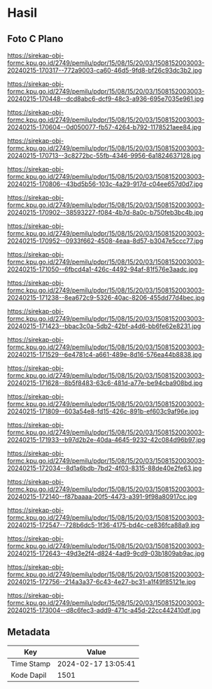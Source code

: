 # Hasil

## Foto C Plano

https://sirekap-obj-formc.kpu.go.id/2749/pemilu/pdpr/15/08/15/20/03/1508152003003-20240215-170317--772a9003-ca60-46d5-9fd8-bf26c93dc3b2.jpg

https://sirekap-obj-formc.kpu.go.id/2749/pemilu/pdpr/15/08/15/20/03/1508152003003-20240215-170448--dcd8abc6-dcf9-48c3-a936-695e7035e961.jpg

https://sirekap-obj-formc.kpu.go.id/2749/pemilu/pdpr/15/08/15/20/03/1508152003003-20240215-170604--0d050077-fb57-4264-b792-1178521aee84.jpg

https://sirekap-obj-formc.kpu.go.id/2749/pemilu/pdpr/15/08/15/20/03/1508152003003-20240215-170713--3c8272bc-55fb-4346-9956-6a1824637128.jpg

https://sirekap-obj-formc.kpu.go.id/2749/pemilu/pdpr/15/08/15/20/03/1508152003003-20240215-170806--43bd5b56-103c-4a29-917d-c04ee657d0d7.jpg

https://sirekap-obj-formc.kpu.go.id/2749/pemilu/pdpr/15/08/15/20/03/1508152003003-20240215-170902--38593227-f084-4b7d-8a0c-b750feb3bc4b.jpg

https://sirekap-obj-formc.kpu.go.id/2749/pemilu/pdpr/15/08/15/20/03/1508152003003-20240215-170952--0933f662-4508-4eaa-8d57-b3047e5ccc77.jpg

https://sirekap-obj-formc.kpu.go.id/2749/pemilu/pdpr/15/08/15/20/03/1508152003003-20240215-171050--6fbcd4a1-426c-4492-94af-81f576e3aadc.jpg

https://sirekap-obj-formc.kpu.go.id/2749/pemilu/pdpr/15/08/15/20/03/1508152003003-20240215-171238--8ea672c9-5326-40ac-8206-455dd77d4bec.jpg

https://sirekap-obj-formc.kpu.go.id/2749/pemilu/pdpr/15/08/15/20/03/1508152003003-20240215-171423--bbac3c0a-5db2-42bf-a4d6-bb6fe62e8231.jpg

https://sirekap-obj-formc.kpu.go.id/2749/pemilu/pdpr/15/08/15/20/03/1508152003003-20240215-171529--6e4781c4-a661-489e-8d16-576ea44b8838.jpg

https://sirekap-obj-formc.kpu.go.id/2749/pemilu/pdpr/15/08/15/20/03/1508152003003-20240215-171628--8b5f8483-63c6-481d-a77e-be94cba908bd.jpg

https://sirekap-obj-formc.kpu.go.id/2749/pemilu/pdpr/15/08/15/20/03/1508152003003-20240215-171809--603a54e8-fd15-426c-891b-ef603c9af96e.jpg

https://sirekap-obj-formc.kpu.go.id/2749/pemilu/pdpr/15/08/15/20/03/1508152003003-20240215-171933--b97d2b2e-40da-4645-9232-42c084d96b97.jpg

https://sirekap-obj-formc.kpu.go.id/2749/pemilu/pdpr/15/08/15/20/03/1508152003003-20240215-172034--8d1a6bdb-7bd2-4f03-8315-88de40e2fe63.jpg

https://sirekap-obj-formc.kpu.go.id/2749/pemilu/pdpr/15/08/15/20/03/1508152003003-20240215-172140--f87baaaa-20f5-4473-a391-9f98a80917cc.jpg

https://sirekap-obj-formc.kpu.go.id/2749/pemilu/pdpr/15/08/15/20/03/1508152003003-20240215-172547--728b6dc5-1f36-4175-bd4c-ce836fca88a9.jpg

https://sirekap-obj-formc.kpu.go.id/2749/pemilu/pdpr/15/08/15/20/03/1508152003003-20240215-172643--49d3e2f4-d824-4ad9-9cd9-03b1809ab9ac.jpg

https://sirekap-obj-formc.kpu.go.id/2749/pemilu/pdpr/15/08/15/20/03/1508152003003-20240215-172756--214a3a37-6c43-4e27-bc31-a1f49f85121e.jpg

https://sirekap-obj-formc.kpu.go.id/2749/pemilu/pdpr/15/08/15/20/03/1508152003003-20240215-173004--d8c6fec3-add9-471c-a45d-22cc442410df.jpg


## Metadata

| Key        | Value               |
| ---------- | ------------------- |
| Time Stamp | 2024-02-17 13:05:41 |
| Kode Dapil | 1501                |



